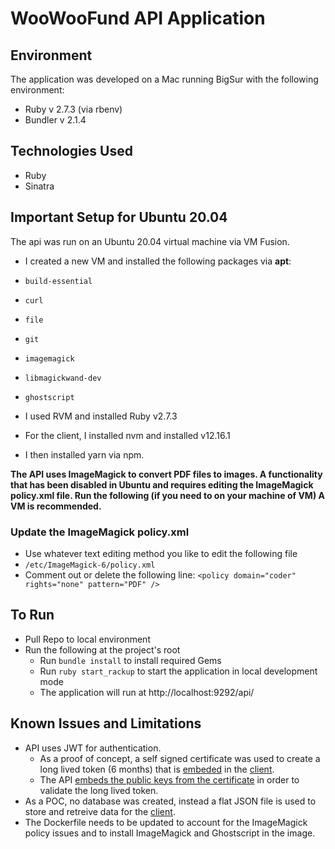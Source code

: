 # WooWooFund API Application
## Environment
The application was developed on a Mac running BigSur with the following environment:
* Ruby v 2.7.3 (via rbenv)
* Bundler v 2.1.4

## Technologies Used
* Ruby
* Sinatra

## Important Setup for Ubuntu 20.04
The api was run on an Ubuntu 20.04 virtual machine via VM Fusion.
* I created a new VM and installed the following packages via **apt**:
 * `build-essential`
 * `curl`
 * `file`
 * `git`
 * `imagemagick`
 * `libmagickwand-dev`
 * `ghostscript`
 
* I used RVM and installed Ruby v2.7.3
* For the client, I installed nvm and installed v12.16.1
 * I then installed yarn via npm. 

**The API uses ImageMagick to convert PDF files to images. A functionality that has been disabled in Ubuntu and requires editing the ImageMagick policy.xml file.
Run the following (if you need to on your machine of VM) A VM is recommended.**
### Update the ImageMagick policy.xml
* Use whatever text editing method you like to edit the following file
* `/etc/ImageMagick-6/policy.xml`
* Comment out or delete the following line: `<policy domain="coder" rights="none" pattern="PDF" />`

## To Run
* Pull Repo to local environment
* Run the following at the project's root
  * Run `bundle install` to install required Gems
  * Run `ruby start_rackup` to start the application in local development mode
  * The application will run at http://localhost:9292/api/

## Known Issues and Limitations
* API uses JWT for authentication.
  * As a proof of concept, a self signed certificate was used to create a long lived token (6 months) that is [embeded](https://github.com/defiantgoat/woowoofund-app/blob/main/src/client/reducers/index.ts#L14) in the [client](https://github.com/defiantgoat/woowoofund-app).
  * The API [embeds the public keys from the certificate](https://github.com/defiantgoat/woowoofund-api/blob/main/lib/jwt_token_validation_helper.rb#L74) in order to validate the long lived token.
* As a POC, no database was created, instead a flat JSON file is used to store and retreive data for the [client](https://github.com/defiantgoat/woowoofund-app).
* The Dockerfile needs to be updated to account for the ImageMagick policy issues and to install ImageMagick and Ghostscript in the image.

